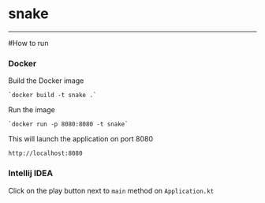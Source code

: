 # snake

---

#How to run

### Docker

Build the Docker image

```shell
`docker build -t snake .`
```

Run the image
```shell
`docker run -p 8080:8080 -t snake`
```

This will launch the application on port 8080

`http://localhost:8080`

### Intellij IDEA

Click on the play button next to `main` method on `Application.kt`
